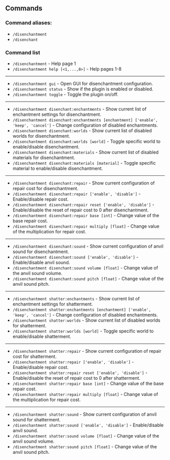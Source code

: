 ## Commands

### Command aliases:
- `/disenchantment`
- `/disenchant`

### Command list

- `/disenchantment` - Help page 1
- `/disenchantment help [<1,...,8>]` - Help pages 1-8
---
- `/disenchantment gui` - Open GUI for disenchantment configuration.
- `/disenchantment status` - Show if the plugin is enabled or disabled.
- `/disenchantment toggle` - Toggle the plugin on/off.
---
- `/disenchantment disenchant:enchantments` - Show current list of enchantment settings for disenchantment.
- `/disenchantment disenchant:enchantments [enchantment] ['enable', 'keep', 'cancel']` - Change configuration of disabled enchantments.
- `/disenchantment disenchant:worlds` - Show current list of disabled worlds for disenchantment.
- `/disenchantment disenchant:worlds [world]` - Toggle specific world to enable/disable disenchantment.
- `/disenchantment disenchant:materials` - Show current list of disabled materials for disenchantment.
- `/disenchantment disenchant:materials [material]` - Toggle specific material to enable/disable disenchantment.
---
- `/disenchantment disenchant:repair` - Show current configuration of repair cost for disenchantment.
- `/disenchantment disenchant:repair ['enable', 'disable']` - Enable/disable repair cost.
- `/disenchantment disenchant:repair reset ['enable', 'disable']` - Enable/disable the reset of repair cost to 0 after disenchantment.
- `/disenchantment disenchant:repair base [int]` - Change value of the base repair cost.
- `/disenchantment disenchant:repair multiply [float]` - Change value of the multiplication for repair cost.
---
- `/disenchantment disenchant:sound` - Show current configuration of anvil sound for disenchantment.
- `/disenchantment disenchant:sound ['enable', 'disable']` - Enable/disable anvil sound.
- `/disenchantment disenchant:sound volume [float]` - Change value of the anvil sound volume.
- `/disenchantment disenchant:sound pitch [float]` - Change value of the anvil sound pitch.
---
- `/disenchantment shatter:enchantments` - Show current list of enchantment settings for shatterment.
- `/disenchantment shatter:enchantments [enchantment] ['enable', 'keep', 'cancel']` - Change configuration of disabled enchantments.
- `/disenchantment shatter:worlds` - Show current list of disabled worlds for shatterment.
- `/disenchantment shatter:worlds [world]` - Toggle specific world to enable/disable shatterment.
---
- `/disenchantment shatter:repair` - Show current configuration of repair cost for shatterment.
- `/disenchantment shatter:repair ['enable', 'disable']` - Enable/disable repair cost.
- `/disenchantment shatter:repair reset ['enable', 'disable']` - Enable/disable the reset of repair cost to 0 after shatterment.
- `/disenchantment shatter:repair base [int]` - Change value of the base repair cost.
- `/disenchantment shatter:repair multiply [float]` - Change value of the multiplication for repair cost.
---
- `/disenchantment shatter:sound` - Show current configuration of anvil sound for shatterment.
- `/disenchantment shatter:sound ['enable', 'disable']` - Enable/disable anvil sound.
- `/disenchantment shatter:sound volume [float]` - Change value of the anvil sound volume.
- `/disenchantment shatter:sound pitch [float]` - Change value of the anvil sound pitch.
